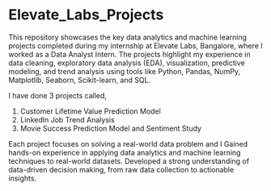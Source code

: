 # Elevate_Labs_Projects

This repository showcases the key data analytics and machine learning projects completed during my internship at Elevate Labs, Bangalore, where I worked as a Data Analyst Intern.
The projects highlight my experience in data cleaning, exploratory data analysis (EDA), visualization, predictive modeling, and trend analysis using tools like Python, Pandas, NumPy, Matplotlib, Seaborn, Scikit-learn, and SQL.

I have done 3 projects called,

1) Customer Lifetime Value Prediction Model
2) LinkedIn Job Trend Analysis
3) Movie Success Prediction Model and Sentiment Study

Each project focuses on solving a real-world data problem and I Gained hands-on experience in applying data analytics and machine learning techniques to real-world datasets. Developed a strong understanding of data-driven decision making, from raw data collection to actionable insights.
